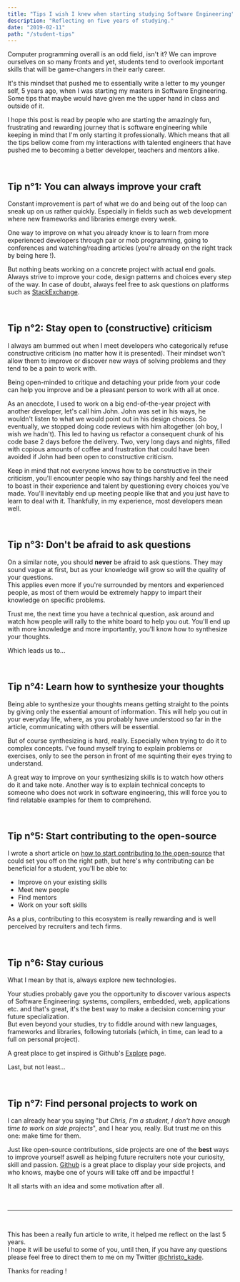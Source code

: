 ```yaml
---
title: "Tips I wish I knew when starting studying Software Engineering"
description: "Reflecting on five years of studying."
date: "2019-02-11"
path: "/student-tips"
---
```


Computer programming overall is an odd field, isn't it? We can improve ourselves on so many fronts and yet, students tend to overlook important skills that will be game-changers in their early career.

It's this mindset that pushed me to essentially write a letter to my younger self, 5 years ago, when I was starting my masters in Software Engineering. Some tips that maybe would have given me the upper hand in class and outside of it.

I hope this post is read by people who are starting the amazingly fun, frustrating and rewarding journey that is software engineering while keeping in mind that I'm only starting it professionally. Which means that all the tips bellow come from my interactions with talented engineers that have pushed me to becoming a better developer, teachers and mentors alike.

<br>

## Tip n°1: You can always improve your craft

Constant improvement is part of what we do and being out of the loop can sneak up on us rather quickly. Especially in fields such as web development where new frameworks and libraries emerge every week.

One way to improve on what you already know is to learn from more experienced developers through pair or mob programming, going to conferences and watching/reading articles (you're already on the right track by being here !).    

But nothing beats working on a concrete project with actual end goals. 
Always strive to improve your code, design patterns and choices every step of the way. In case of doubt, always feel free to ask questions on platforms such as [StackExchange](https://stackexchange.com/).

<br>

## Tip n°2: Stay open to (constructive) criticism

I always am bummed out when I meet developers who categorically refuse constructive criticism (no matter how it is presented). Their mindset won't allow them to improve or discover new ways of solving problems and they tend to be a pain to work with.

Being open-minded to critique and detaching your pride from your code can help you improve and be a pleasant person to work with all at once.

As an anecdote, I used to work on a big end-of-the-year project with another developer, let's call him John. John was set in his ways, he wouldn't listen to what we would point out in his design choices. So eventually, we stopped doing code reviews with him altogether (oh boy, I wish we hadn't). This led to having us refactor a consequent chunk of his code base 2 days before the delivery. Two, very long days and nights, filled with copious amounts of coffee and frustration that could have been avoided if John had been open to constructive criticism.

Keep in mind that not everyone knows how to be constructive in their criticism, you'll encounter people who say things harshly and feel the need to boast in their experience and talent by questioning every choices you've made. You'll inevitably end up meeting people like that and you just have to learn to deal with it. Thankfully, in my experience, most developers mean well.

<br>

## Tip n°3: Don't be afraid to ask questions

On a similar note, you should **never** be afraid to ask questions. They may sound vague at first, but as your knowledge will grow so will the quality of your questions.  
This applies even more if you're surrounded by mentors and experienced people, as most of them would be extremely happy to impart their knowledge on specific problems.

Trust me, the next time you have a technical question, ask around and watch how people will rally to the white board to help you out. You'll end up with more knowledge and more importantly, you'll know how to synthesize your thoughts. 

Which leads us to...

<br>

## Tip n°4: Learn how to synthesize your thoughts

Being able to synthesize your thoughts means getting straight to the points by giving only the essential amount of information. This will help you out in your everyday life, where, as you probably have understood so far in the article, communicating with others will be essential.

But of course synthesizing is hard, really. Especially when trying to do it to complex concepts. I've found myself trying to explain problems or exercises, only to see the person in front of me squinting their eyes trying to understand.

A great way to improve on your synthesizing skills is to watch how others do it and take note. Another way is to explain technical concepts to someone who does not work in software engineering, this will force you to find relatable examples for them to comprehend.

<br>

## Tip n°5: Start contributing to the open-source

I wrote a short article on [how to start contributing to the open-source](https://christopherkade.com/open-source) that could set you off on the right path, but here's why contributing can be beneficial for a student, you'll be able to:

- Improve on your existing skills
- Meet new people
- Find mentors
- Work on your soft skills

As a plus, contributing to this ecosystem is really rewarding and is well perceived by recruiters and tech firms.

<br>

## Tip n°6: Stay curious

What I mean by that is, always explore new technologies.

Your studies probably gave you the opportunity to discover various aspects of Software Engineering: systems, compilers, embedded, web, applications etc. and that's great, it's the best way to make a decision concerning your future specialization.  
But even beyond your studies, try to fiddle around with new languages, frameworks and libraries, following tutorials (which, in time, can lead to a full on personal project). 

A great place to get inspired is Github's [Explore](https://github.com/explore) page.

Last, but not least...

<br>

## Tip n°7: Find personal projects to work on

I can already hear you saying "*but Chris, I'm a student, I don't have enough time to work on side projects*", and I hear you, really. But trust me on this one: make time for them.

Just like open-source contributions, side projects are one of the **best** ways to improve yourself aswell as helping future recruiters note your curiosity, skill and passion. [Github](https://github.com/christopherkade) is a great place to display your side projects, and who knows, maybe one of yours will take off and be impactful !

It all starts with an idea and some motivation after all.

<br>

----

<br>

This has been a really fun article to write, it helped me reflect on the last 5 years.  
I hope it will be useful to some of you, until then, if you have any questions please feel free to direct them to me on my Twitter [@christo_kade](https://twitter.com/christo_kade).

Thanks for reading !
